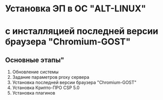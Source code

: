 # Установка ЭП в ОС "ALT-LINUX" 
с инсталляцией последней версии браузера
"Chromium-GOST"
=================================

## Основные этапы"

1. Обновление системы
2. Задание параметров proxy сервера
3. Установка последней версии браузера "Chromium-GOST"
4. Установка Крипто-ПРО CSP 5.0
5. Установка плагинов 
